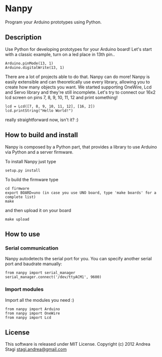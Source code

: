 Nanpy
=====

Program your Arduino prototypes using Python.

Description
-----------

Use Python for developing prototypes for your Arduino board!
Let's start with a classic example, turn on a led place in 13th pin..

	Arduino.pinMode(13, 1)
	Arduino.digitalWrite(13, 1)

There are a lot of projects able to do that. Nanpy can do more! 
Nanpy is easily extensible and can theoretically use every library, allowing you to create how many objects you want.
We started supporting OneWire, Lcd and Servo library and they're still incomplete.
Let's try to connect our 16x2 lcd screen on pins 7, 8, 9, 10, 11, 12 and print something!

	lcd = Lcd([7, 8, 9, 10, 11, 12], [16, 2])
	lcd.printString("Hello World!")

really straightforward now, isn't it? :)

How to build and install
------------------------

Nanpy is composed by a Python part, that provides a library to use Arduino via Python
and a server firmware.

To install Nanpy just type

	setup.py install

To build the firmware type

	cd firmware
	export BOARD=uno (in case you use UNO board, type 'make boards' for a complete list)
	make

and then upload it on your board

	make upload

How to use
----------

### Serial communication

Nanpy autodetects the serial port for you. You can specify another serial port and baudrate manually:

	from nanpy import serial_manager
	serial_manager.connect('/dev/ttyACM1', 9600)

### Import modules

Import all the modules you need :)

	from nanpy import Arduino
	from nanpy import OneWire
	from nanpy import Lcd

License
-------

This software is released under MIT License. Copyright (c) 2012 Andrea Stagi <stagi.andrea@gmail.com>
